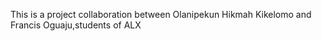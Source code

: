 This is a project collaboration between Olanipekun Hikmah Kikelomo and Francis Oguaju,students of ALX
